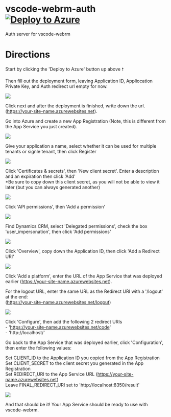 # vscode-webrm-auth [![Deploy to Azure](http://azuredeploy.net/deploybutton.png)](https://azuredeploy.net/)
Auth server for vscode-webrm

# Directions
Start by clicking the 'Deploy to Azure' button up above 🠕

Then fill out the deployment form, leaving Application ID, Appliocation Private Key, and Auth redirect url empty for now.

![](screenshots/new-app-service2.png)

Click next and after the deployment is finished, write down the url. (https://your-site-name.azurewebsites.net).  

Go into Azure and create a new App Registration (Note, this is different from the App Service you just created).

![](screenshots/new-app-registration1.png)

Give your application a name, select whether it can be used for multiple tenants or signle tenant, then click Register

![](screenshots/new-app-registration2.png)

Click 'Certificates & secrets', then 'New client secret'. Enter a description and an expiration then click 'Add'  
*Be sure to copy down this client secret, as you will not be able to view it later (but you can always generated another)

![](screenshots/new-app-registration3.png)

Click 'API permissions', then 'Add a permission'

![](screenshots/new-app-registration4.png)

Find Dynamics CRM, select 'Delegated permissions', check the box 'user_impersonation', then click 'Add permissions'

![](screenshots/new-app-registration5.png)

Click 'Overview', copy down the Application ID, then click 'Add a Redirect URI'

![](screenshots/new-app-registration6.png)

Click 'Add a platform', enter the URL of the App Service that was deployed earlier (https://your-site-name.azurewebsites.net).

For the logout URL, enter the same URL as the Redirect URI with a '/logout' at the end:  
(https://your-site-name.azurewebsites.net/logout)

![](screenshots/new-app-registration7.png)

Click 'Configure', then add the following 2 redirect URIs  
    - 'https://your-site-name.azurewebsites.net/code'  
    - 'http://localhost/'  

Go back to the App Service that was deployed earlier, click 'Configuration', then enter the following values:  

Set CLIENT_ID to the Application ID you copied from the App Registration  
Set CLIENT_SECRET to the client secret you generated in the App Registration  
Set REDIRECT_URI to the App Service URL (https://your-site-name.azurewebsites.net)  
Leave FINAL_REDIRECT_URI set to 'http://localhost:8350/result'  

![](screenshots/new-app-service3.png)

And that should be it! Your App Service should be ready to use with vscode-webrm.
